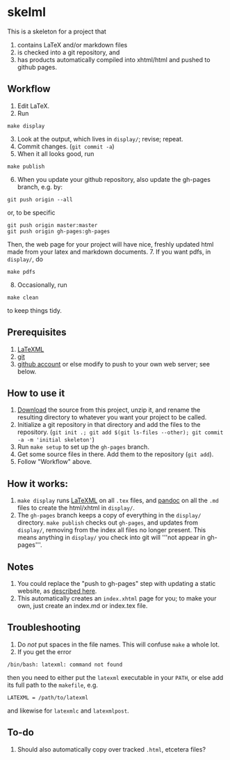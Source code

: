 skelml
======

This is a skeleton for a project that
1. contains LaTeX and/or markdown files
2. is checked into a git repository, and
3. has products automatically compiled into xhtml/html and pushed to github pages.

Workflow
--------
1. Edit LaTeX.
2. Run
```
make display
```
3. Look at the output, which lives in `display/`; revise; repeat.
4. Commit changes. (`git commit -a`)
5. When it all looks good, run
```
make publish
```
6. When you update your github repository, also update the gh-pages branch, e.g. by:
```
git push origin --all
```
or, to be specific
```
git push origin master:master
git push origin gh-pages:gh-pages
```
Then, the web page for your project will have nice, freshly updated html made from your latex and markdown documents.
7. If you want pdfs, in `display/`, do
```
make pdfs
```
8. Occasionally, run
```
make clean
```
to keep things tidy.



Prerequisites
-------------

1. [LaTeXML](http://dlmf.nist.gov/LaTeXML) 
2. [git](http://git-scm.com/)
3. [github account](http://github.com) or else modify to push to your own web server; see below.



How to use it
-------------
1. [Download](https://github.com/petrelharp/skelml/zipball/master) the source from this project, unzip it, and rename the resulting directory to whatever you want your project to be called.
2. Initialize a git repository in that directory and add the files to the repository. (`git init .; git add $(git ls-files --other); git commit -a -m 'initial skeleton'`)
3. Run `make setup` to set up the `gh-pages` branch.
4. Get some source files in there.  Add them to the repository (`git add`).
5. Follow "Workflow" above.


How it works:
-------------
1. `make display` runs [LaTeXML](http://dlmf.nist.gov/LaTeXML) on all `.tex` files, and [pandoc](http://johnmacfarlane.net/pandoc/) on all the `.md` files to create the html/xhtml in `display/`.
2. The `gh-pages` branch keeps a copy of everything in the `display/` directory. `make publish` checks out `gh-pages`, and updates from `display/`, removing from the index all files no longer present.  This means anything in `display/` you check into git will '''not appear in gh-pages'''.


Notes
-----
1. You could replace the "push to gh-pages" step with updating a static website, as [described here](http://nicolasgallagher.com/simple-git-deployment-strategy-for-static-sites/).
2. This automatically creates an `index.xhtml` page for you; to make your own, just create an index.md or index.tex file.

Troubleshooting
---------
1. Do *not* put spaces in the file names.  This will confuse `make` a whole lot.
2. If you get the error
```
/bin/bash: latexml: command not found
```
then you need to either put the `latexml` executable in your `PATH`, or else add its full path to the `makefile`, e.g.
```
LATEXML = /path/to/latexml
```
and likewise for `latexmlc` and `latexmlpost`.

To-do
-----
1. Should also automatically copy over tracked `.html`, etcetera files?
